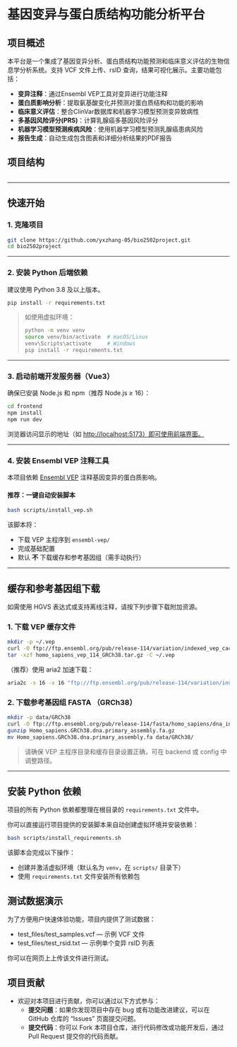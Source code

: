 # 基因变异与蛋白质结构功能分析平台

## 项目概述

本平台是一个集成了基因变异分析、蛋白质结构功能预测和临床意义评估的生物信息学分析系统。支持 VCF 文件上传、rsID 查询，结果可视化展示。主要功能包括：

- **变异注释**：通过Ensembl VEP工具对变异进行功能注释
- **蛋白质影响分析**：提取氨基酸变化并预测对蛋白质结构和功能的影响
- **临床意义评估**：整合ClinVar数据库和机器学习模型预测变异致病性
- **多基因风险评分(PRS)**：计算乳腺癌多基因风险评分
- **机器学习模型预测疾病风险**：使用机器学习模型预测乳腺癌患病风险
- **报告生成**：自动生成包含图表和详细分析结果的PDF报告


## 项目结构

```

```

---

## 快速开始

### 1. 克隆项目

```bash
git clone https://github.com/yxzhang-05/bio2502project.git
cd bio2502project
```

---

### 2. 安装 Python 后端依赖

建议使用 Python 3.8 及以上版本。

```bash
pip install -r requirements.txt
```

> 如使用虚拟环境：
>
> ```bash
> python -m venv venv
> source venv/bin/activate  # macOS/Linux
> venv\Scripts\activate     # Windows
> pip install -r requirements.txt
> ```

---

### 3. 启动前端开发服务器（Vue3）

确保已安装 Node.js 和 npm（推荐 Node.js ≥ 16）：

```bash
cd frontend
npm install
npm run dev
```

浏览器访问显示的地址（如 [http://localhost:5173）即可使用前端界面。](http://localhost:5173）即可使用前端界面。)

---

### 4. 安装 Ensembl VEP 注释工具

本项目依赖 [Ensembl VEP](https://www.ensembl.org/info/docs/tools/vep/index.html) 注释基因变异的蛋白质影响。

#### 推荐：一键自动安装脚本

```bash
bash scripts/install_vep.sh
```

该脚本将：

* 下载 VEP 主程序到 `ensembl-vep/`
* 完成基础配置
* 默认 **不** 下载缓存和参考基因组（需手动执行）

---

## 缓存和参考基因组下载

如需使用 HGVS 表达式或支持离线注释，请按下列步骤下载附加资源。

### 1. 下载 VEP 缓存文件

```bash
mkdir -p ~/.vep
curl -O ftp://ftp.ensembl.org/pub/release-114/variation/indexed_vep_cache/homo_sapiens_vep_114_GRCh38.tar.gz
tar -xzf homo_sapiens_vep_114_GRCh38.tar.gz -C ~/.vep
```

（推荐）使用 aria2 加速下载：

```bash
aria2c -s 16 -x 16 "ftp://ftp.ensembl.org/pub/release-114/variation/indexed_vep_cache/homo_sapiens_vep_114_GRCh38.tar.gz"
```



### 2. 下载参考基因组 FASTA （GRCh38）

```bash
mkdir -p data/GRCh38
curl -O ftp://ftp.ensembl.org/pub/release-114/fasta/homo_sapiens/dna_index/Homo_sapiens.GRCh38.dna.primary_assembly.fa.gz
gunzip Homo_sapiens.GRCh38.dna.primary_assembly.fa.gz
mv Homo_sapiens.GRCh38.dna.primary_assembly.fa data/GRCh38/
```

> 请确保 VEP 主程序目录和缓存目录设置正确，可在 backend 或 config 中调整路径。


---

## 安装 Python 依赖

项目的所有 Python 依赖都整理在根目录的 `requirements.txt` 文件中。

你可以直接运行项目提供的安装脚本来自动创建虚拟环境并安装依赖：

```bash
bash scripts/install_requirements.sh
```

该脚本会完成以下操作：

* 创建并激活虚拟环境（默认名为 `venv`，在 `scripts/` 目录下）
* 使用 `requirements.txt` 文件安装所有依赖包


## 测试数据演示
为了方便用户快速体验功能，项目内提供了测试数据：
 * test_files/test_samples.vcf — 示例 VCF 文件
 * test_files/test_rsid.txt — 示例单个变异 rsID 列表

你可以在网页上上传该文件进行测试。


## 项目贡献
* 欢迎对本项目进行贡献，你可以通过以下方式参与：
   * **提交问题**：如果你发现项目中存在 bug 或有功能改进建议，可以在 GitHub 仓库的 “Issues” 页面提交问题。
   * **提交代码**：你可以 Fork 本项目仓库，进行代码修改或功能开发后，通过 Pull Request 提交你的代码贡献。
